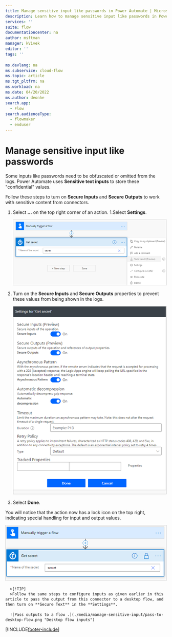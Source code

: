 ```yaml
---
title: Manage sensitive input like passwords in Power Automate | Microsoft Docs
description: Learn how to manage sensitive input like passwords in Power Automate.
services: ''
suite: flow
documentationcenter: na
author: msftman
manager: kVivek
editor: ''
tags: ''

ms.devlang: na
ms.subservice: cloud-flow
ms.topic: article
ms.tgt_pltfrm: na
ms.workload: na
ms.date: 04/20/2022
ms.author: deonhe
search.app: 
  - Flow
search.audienceType: 
  - flowmaker
  - enduser
---
```



# Manage sensitive input like passwords

Some inputs like passwords need to be obfuscated or omitted from the logs. Power Automate uses **Sensitive text inputs** to store these "confidential" values.

Follow these steps to turn on **Secure Inputs** and **Secure Outputs** to work with sensitive content from connectors.

1. Select **…** on the top right corner of an action.
1.Select **Settings**.

    ![The settings option](./media/manage-sensitive-input/settings.png "The settings option")

1. Turn on the **Secure Inputs** and **Secure Outputs** properties to prevent these values from being shown in the logs.

   ![Secure inputs and outputs.](./media/manage-sensitive-input/secure-outputs-secure-inputs.png "Secure inputs and outputs")

1. Select **Done**.

  You will notice that the action now has a lock icon on the top right, indicating special handling for input and output values.

  ![The lock icon.](./media/manage-sensitive-input/lock-icon.png "The lock icon")

      >[!TIP]
      >Follow the same steps to configure inputs as given earlier in this article to pass the output from this connector to a desktop flow, and then turn on **Secure Text** in the **Settings**.

      ![Pass outputs to a flow .](./media/manage-sensitive-input/pass-to-desktop-flow.png "Desktop flow inputs")

[!INCLUDE[footer-include](includes/footer-banner.md)]